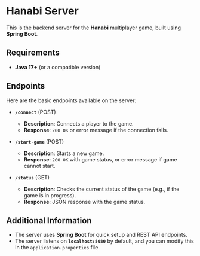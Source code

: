 # Hanabi Server

This is the backend server for the **Hanabi** multiplayer game, built using **Spring Boot**.

## Requirements

- **Java 17+** (or a compatible version)

## Endpoints

Here are the basic endpoints available on the server:

- **`/connect`** (POST)
  - **Description**: Connects a player to the game.
  - **Response**: `200 OK` or error message if the connection fails.

- **`/start-game`** (POST)
  - **Description**: Starts a new game.
  - **Response**: `200 OK` with game status, or error message if game cannot start.

- **`/status`** (GET)
  - **Description**: Checks the current status of the game (e.g., if the game is in progress).
  - **Response**: JSON response with the game status.

## Additional Information

- The server uses **Spring Boot** for quick setup and REST API endpoints.
- The server listens on **`localhost:8080`** by default, and you can modify this in the `application.properties` file.
